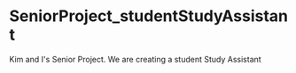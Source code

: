 # SeniorProject_studentStudyAssistant
Kim and I's Senior Project. We are creating a student Study Assistant

